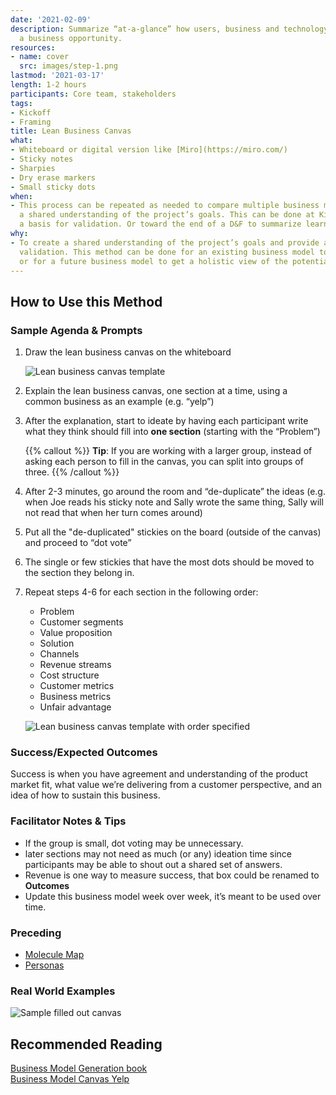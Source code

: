 ```yaml
---
date: '2021-02-09'
description: Summarize “at-a-glance” how users, business and technology meet to create
  a business opportunity.
resources:
- name: cover
  src: images/step-1.png
lastmod: '2021-03-17'
length: 1-2 hours
participants: Core team, stakeholders
tags:
- Kickoff
- Framing
title: Lean Business Canvas
what:
- Whiteboard or digital version like [Miro](https://miro.com/)
- Sticky notes
- Sharpies
- Dry erase markers
- Small sticky dots
when:
- This process can be repeated as needed to compare multiple business models and create
  a shared understanding of the project’s goals. This can be done at Kickoff to provide
  a basis for validation. Or toward the end of a D&F to summarize learnings.
why:
- To create a shared understanding of the project’s goals and provide a basis for
  validation. This method can be done for an existing business model to identify opportunities
  or for a future business model to get a holistic view of the potential solution.
---
```


## How to Use this Method

### Sample Agenda & Prompts
1. Draw the lean business canvas on the whiteboard

   ![Lean business canvas template](images/step-1.png)

1. Explain the lean business canvas, one section at a time, using a common business as an example (e.g. “yelp”)

1. After the explanation, start to ideate by having each participant write what they think should fill into **one section** (starting with the “Problem”)

   {{% callout %}}
   **Tip**: If you are working with a larger group, instead of asking each person to fill in the canvas, you can split into groups of three.
   {{% /callout %}}
1. After 2-3 minutes, go around the room and “de-duplicate” the ideas (e.g. when Joe reads his sticky note and Sally wrote the same thing, Sally will not read that when her turn comes around)

1. Put all the "de-duplicated" stickies on the board (outside of the canvas) and proceed to “dot vote”

1. The single or few stickies that have the most dots should be moved to the section they belong in.

1. Repeat steps 4-6 for each section in the following order:
   - Problem
   - Customer segments
   - Value proposition
   - Solution
   - Channels
   - Revenue streams
   - Cost structure
   - Customer metrics
   - Business metrics
   - Unfair advantage

   ![Lean business canvas template with order specified](images/step-7.png)

### Success/Expected Outcomes
Success is when you have agreement and understanding of the product market fit, what value we’re delivering from a customer perspective, and an idea of how to sustain this business.

### Facilitator Notes & Tips

- If the group is small, dot voting may be unnecessary.
- later sections may not need as much (or any) ideation time since participants may be able to shout out a shared set of answers.
- Revenue is one way to measure success, that box could be renamed to **Outcomes**
- Update this business model week over week, it’s meant to be used over time.

### Preceding
- [Molecule Map](/practices/molecule-map)
- [Personas](/practices/personas)

### Real World Examples

![Sample filled out canvas](images/example-1.jpg)

## Recommended Reading

[Business Model Generation book](https://www.strategyzer.com/books/business-model-generation)  
[Business Model Canvas Yelp](https://www.innovationtactics.com/business-model-canvas-yelp/)
